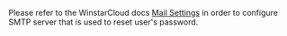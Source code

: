 
Please refer to the WinstarCloud docs [Mail Settings](https://winstarcloud.io/docs/user-guide/ui/mail-settings/) in 
order to configure SMTP server that is used to reset user's password.  
